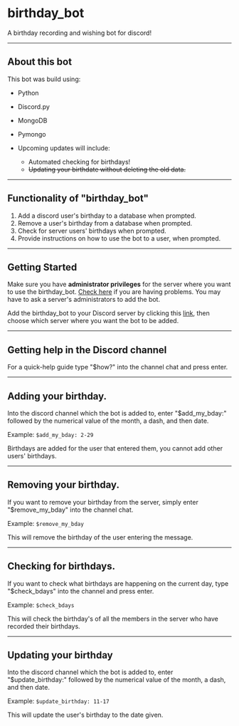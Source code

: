 # birthday_bot
A birthday recording and wishing bot for discord!

---

## About this bot
This bot was build using:
* Python
* Discord.py
* MongoDB
* Pymongo


* Upcoming updates will include:
  * Automated checking for birthdays!
  * ~~Updating your birthdate without deleting the old data.~~

---

## Functionality of "birthday_bot"
1. Add a discord user's birthday to a database when prompted.
2. Remove a user's birthday from a database when prompted.
3. Check for server users' birthdays when prompted.
4. Provide instructions on how to use the bot to a user, when prompted.

---

## Getting Started
Make sure you have **administrator privileges** for the server where you want to use the birthday_bot. 
[Check here](https://support.discord.com/hc/en-us/articles/206029707-How-do-I-set-up-Permissions-) if you are having 
problems. You may have to ask a server's administrators to add the bot.

Add the birthday_bot to your Discord server by clicking this 
[link](https://discord.com/api/oauth2/authorize?client_id=793931013050335293&permissions=519232&scope=bot),
then choose which server where you want the bot to be added.

---

## Getting help in the Discord channel
For a quick-help guide type "$how?" into the channel chat and press enter.

---

## Adding your birthday.
Into the discord channel which the bot is added to, enter "$add_my_bday:" followed by 
the numerical value of the month, a dash, and then date.

Example: ```$add_my_bday: 2-29```

Birthdays are added for the user that entered them, you cannot add other users' birthdays.

---

## Removing your birthday.
If you want to remove your birthday from the server, simply enter "$remove_my_bday" into the channel chat.

Example: ```$remove_my_bday```

This will remove the birthday of the user entering the message.

---

## Checking for birthdays.
If you want to check what birthdays are happening on the current day, type "$check_bdays" into the channel and press enter.

Example: ```$check_bdays```

This will check the birthday's of all the members in the server who have recorded their birthdays.

---

## Updating your birthday
Into the discord channel which the bot is added to, enter "$update_birthday:" followed by 
the numerical value of the month, a dash, and then date.

Example: `$update_birthday: 11-17`

This will update the user's birthday to the date given.
